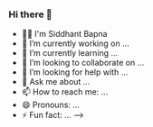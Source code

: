### Hi there 👋

- 🙋‍♂️ I'm Siddhant Bapna 
- 🔭 I’m currently working on ...
- 🌱 I’m currently learning ...
- 👯 I’m looking to collaborate on ...
- 🤔 I’m looking for help with ...
- 💬 Ask me about ...
- 📫 How to reach me: ...
- 😄 Pronouns: ...
- ⚡ Fun fact: ...
-->

<meta name="google-site-verification" content="61IJ2wJFuU34JlyubEdmVJoieEaqB9oUQOsgsGPMv7M" />
